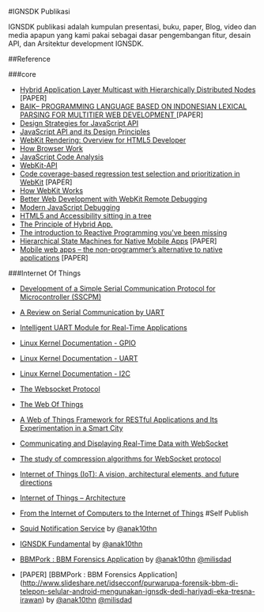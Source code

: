 #IGNSDK Publikasi

IGNSDK publikasi adalah kumpulan presentasi, buku,
paper, Blog, video dan media apapun yang kami pakai sebagai
dasar pengembangan fitur, desain API, dan Arsitektur
development IGNSDK.

##Reference

###core
* [Hybrid Application Layer Multicast with Hierarchically Distributed Nodes](http://ieeexplore.ieee.org/xpl/articleDetails.jsp?tp=&arnumber=6472466&queryText%3Dhybrid+apps) [PAPER]
* [BAIK– PROGRAMMING LANGUAGE BASED ON INDONESIAN LEXICAL PARSING FOR
MULTITIER WEB DEVELOPMENT
](http://jiki.cs.ui.ac.id/index.php/jiki/article/download/147/75) [PAPER]
* [Design Strategies for JavaScript API](https://speakerdeck.com/ariya/design-strategies-for-javascript-api)
* [JavaScript API and its Design Principles](https://speakerdeck.com/ariya/javascript-api-and-its-design-principles)
* [WebKit Rendering: Overview for HTML5 Developer](https://speakerdeck.com/ariya/webkit-rendering-overview-for-html5-developer)
* [How Browser Work](http://www.html5rocks.com/en/tutorials/internals/howbrowserswork/)
* [JavaScript Code Analysis](https://speakerdeck.com/ariya/javascript-code-analysis)
* [WebKit-API](https://speakerdeck.com/yashigani/webkit-api)
* [Code coverage-based regression test selection and prioritization in WebKit](http://ieeexplore.ieee.org/xpl/articleDetails.jsp?tp=&arnumber=6405252&queryText%3Dwebkit) [PAPER]
* [How WebKit Works](https://speakerdeck.com/technommy/how-webkit-works)
* [Better Web Development with WebKit Remote Debugging](https://speakerdeck.com/toshsharma/better-web-development-with-webkit-remote-debugging)
* [Modern JavaScript Debugging](https://speakerdeck.com/toshsharma/modern-javascript-debugging)
* [HTML5 and Accessibility sitting in a tree](http://www.slideshare.net/brucelawson/html5-and-accessibility-sitting-in-a-tree?qid=c78f2879-f811-4775-af7c-4e4095361618)
* [The Principle of Hybrid App.](http://www.slideshare.net/MusartPark/the-principle-of-hybrid-app?qid=a170b08c-8ee4-458e-bf24-f1651d693392)
* [The introduction to Reactive Programming you've been missing](https://gist.github.com/anak10thn/cbdd579ba14453c61c72)
* [Hierarchical State Machines for Native Mobile Apps](http://ieeexplore.ieee.org/xpl/login.jsp?tp=&arnumber=6420696) [PAPER]
* [Mobile web apps – the non-programmer’s alternative to native applications](http://ieeexplore.ieee.org/xpl/articleDetails.jsp?arnumber=6473756) [PAPER]

###Internet Of Things
* [Development of a Simple Serial Communication Protocol for Microcontroller (SSCPM)](http://www.ijsrp.org/research_paper_dec2011/ijsrp-dec-2011-03.pdf)
* [A Review on Serial Communication by UART](http://www.ijarcsse.com/docs/papers/Volume_3/1_January2013/V3I1-0220.pdf)
* [Intelligent UART Module for Real-Time
Applications](https://mobile.aau.at/~welmenre/wises03/papers/16_Intelligent_UART_Module_for_Real-Time_Applications.pdf)
* [Linux Kernel Documentation - GPIO](https://www.kernel.org/doc/Documentation/gpio/gpio.txt)
* [Linux Kernel Documentation - UART](https://www.kernel.org/doc/Documentation/serial/driver)
* [Linux Kernel Documentation - I2C](https://www.kernel.org/doc/Documentation/i2c/dev-interface)
* [The Websocket Protocol](https://tools.ietf.org/html/rfc6455)
* [The Web Of Things](http://www.sofsem.cz/sofsem10/presentations/invited/Raggett.pdf)
* [A Web of Things Framework for RESTful Applications and Its Experimentation in a Smart City](http://ieeexplore.ieee.org/xpl/articleDetails.jsp?arnumber=6906241&queryText=web%20of%20things&newsearch=true)
* [Communicating and Displaying Real-Time Data with WebSocket](http://ieeexplore.ieee.org/xpl/articleDetails.jsp?arnumber=6197172&queryText=websocket&newsearch=true)
* [The study of compression algorithms for WebSocket protocol](http://ieeexplore.ieee.org/xpl/articleDetails.jsp?arnumber=6839887&queryText=websocket&newsearch=true)
* [Internet of Things (IoT): A vision, architectural elements, and future directions](http://www.buyya.com/papers/Internet-of-Things-Vision-Future2013.pdf)
* [Internet of Things – Architecture](https://drive.google.com/file/d/0Bym8mAYAteodODI4R1JHZWpsX28/view?usp=sharing)
* [From the Internet of Computers to the Internet of Things](http://vs.inf.ethz.ch/publ/papers/Internet-of-things.pdf)
#Self Publish

* [Squid Notification Service](https://speakerdeck.com/anak10thn/sns) by [@anak10thn](http://github.com/anak10thn)
* [IGNSDK Fundamental](https://speakerdeck.com/anak10thn/ignsdk-fundamental) by [@anak10thn](http://github.com/anak10thn)
* [BBMPork : BBM Forensics Application](anak10thn.github.io/bbm-forensic.ign) by [@anak10thn](http://github.com/anak10thn) [@milisdad](http://github.com/milisdad)
* [PAPER] [BBMPork : BBM Forensics Application] (http://www.slideshare.net/idsecconf/purwarupa-forensik-bbm-di-telepon-selular-android-mengunakan-ignsdk-dedi-hariyadi-eka-tresna-irawan) by [@anak10thn](http://github.com/anak10thn) [@milisdad](http://github.com/milisdad)

